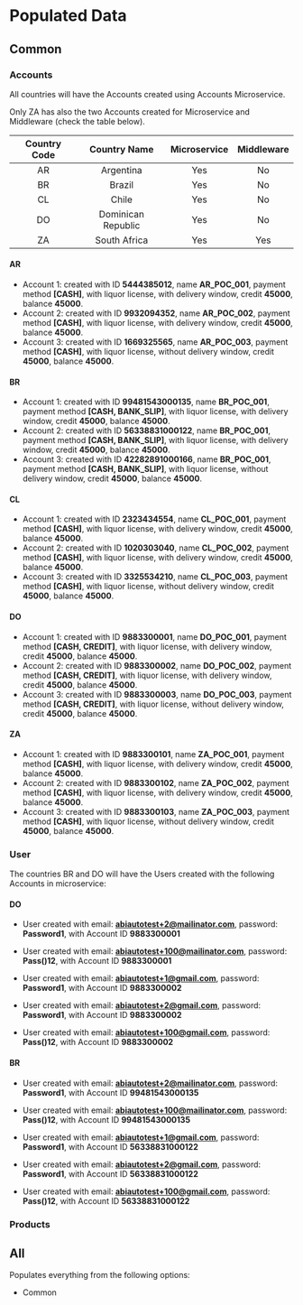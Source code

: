 # Populated Data

## Common

### Accounts

All countries will have the Accounts created using Accounts Microservice.

Only ZA has also the two Accounts created for Microservice and Middleware (check the table below).

| Country Code | Country Name | Microservice | Middleware |
|:-----------:|:-----------:|:-----------:|:-----------:|
| AR | Argentina | Yes | No |
| BR | Brazil | Yes | No |
| CL | Chile | Yes | No |
| DO | Dominican Republic | Yes | No |
| ZA | South Africa | Yes | Yes |

#### AR

- Account 1: created with ID **5444385012**, name **AR_POC_001**, payment method **[CASH]**, with liquor license, with delivery window, credit **45000**, balance **45000**.
- Account 2: created with ID **9932094352**, name **AR_POC_002**, payment method **[CASH]**, with liquor license, with delivery window, credit **45000**, balance **45000**.
- Account 3: created with ID **1669325565**, name **AR_POC_003**, payment method **[CASH]**, with liquor license, without delivery window, credit **45000**, balance **45000**.

#### BR

- Account 1: created with ID **99481543000135**, name **BR_POC_001**, payment method **[CASH, BANK_SLIP]**, with liquor license, with delivery window, credit **45000**, balance **45000**.
- Account 2: created with ID **56338831000122**, name **BR_POC_001**, payment method **[CASH, BANK_SLIP]**, with liquor license, with delivery window, credit **45000**, balance **45000**.
- Account 3: created with ID **42282891000166**, name **BR_POC_001**, payment method **[CASH, BANK_SLIP]**, with liquor license, without delivery window, credit **45000**, balance **45000**.

#### CL

- Account 1: created with ID **2323434554**, name **CL_POC_001**, payment method **[CASH]**, with liquor license, with delivery window, credit **45000**, balance **45000**.
- Account 2: created with ID **1020303040**, name **CL_POC_002**, payment method **[CASH]**, with liquor license, with delivery window, credit **45000**, balance **45000**.
- Account 3: created with ID **3325534210**, name **CL_POC_003**, payment method **[CASH]**, with liquor license, without delivery window, credit **45000**, balance **45000**.

#### DO

- Account 1: created with ID **9883300001**, name **DO_POC_001**, payment method **[CASH, CREDIT]**, with liquor license, with delivery window, credit **45000**, balance **45000**.
- Account 2: created with ID **9883300002**, name **DO_POC_002**, payment method **[CASH, CREDIT]**, with liquor license, with delivery window, credit **45000**, balance **45000**.
- Account 3: created with ID **9883300003**, name **DO_POC_003**, payment method **[CASH, CREDIT]**, with liquor license, without delivery window, credit **45000**, balance **45000**.

#### ZA

- Account 1: created with ID **9883300101**, name **ZA_POC_001**, payment method **[CASH]**, with liquor license, with delivery window, credit **45000**, balance **45000**.
- Account 2: created with ID **9883300102**, name **ZA_POC_002**, payment method **[CASH]**, with liquor license, with delivery window, credit **45000**, balance **45000**.
- Account 3: created with ID **9883300103**, name **ZA_POC_003**, payment method **[CASH]**, with liquor license, without delivery window, credit **45000**, balance **45000**.

### User

The countries BR and DO will have the Users created with the following Accounts in microservice:

#### DO

- User created with email: **abiautotest+2@mailinator.com**, password: **Password1**, with Account ID **9883300001**
- User created with email: **abiautotest+100@mailinator.com**, password: **Pass()12**, with Account ID **9883300001**
 

- User created with email: **abiautotest+1@gmail.com**, password: **Password1**, with Account ID **9883300002**
- User created with email: **abiautotest+2@gmail.com**, password: **Password1**, with Account ID **9883300002**
- User created with email: **abiautotest+100@gmail.com**, password: **Pass()12**, with Account ID **9883300002**


#### BR

- User created with email: **abiautotest+2@mailinator.com**, password: **Password1**, with Account ID **99481543000135** 
- User created with email: **abiautotest+100@mailinator.com**, password: **Pass()12**, with Account ID **99481543000135** 


- User created with email: **abiautotest+1@gmail.com**, password: **Password1**, with Account ID **56338831000122** 
- User created with email: **abiautotest+2@gmail.com**, password: **Password1**, with Account ID **56338831000122** 
- User created with email: **abiautotest+100@gmail.com**, password: **Pass()12**, with Account ID **56338831000122** 
 
 
### Products

## All

Populates everything from the following options:

- Common
